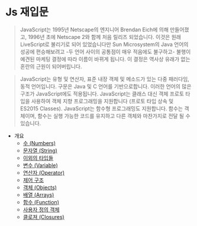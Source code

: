 # Js 재입문

> JavaScript는 1995년 Netscape의 엔지니어 Brendan Eich에 의해 만들어졌고, 1996년 초에 Netscape 2와 함께 처음 릴리즈 되었습니다. 이것은 원래 LiveScript로 불리기로 되어 있었습니다만 Sun Microsystem의 Java 언어의 성공에 편승해보려고 -두 언어 사이의 공통점이 매우 적음에도 불구하고- 불행이 예견된 마케팅 결정에 따라 이름이 바뀌게 됩니다. 이 결정은 역사상 유래가 없는 혼란의 근원이 되어버립니다.

> JavaScript는 유형 및 연산자, 표준 내장 객체 및 메소드가 있는 다중 패러다임, 동적 언어입니다. 구문은 Java 및 C 언어를 기반으로합니다. 이러한 언어의 많은 구조가 JavaScript에도 적용됩니다. JavaScript는 클래스 대신 객체 프로토 타입을 사용하여 객체 지향 프로그래밍을 지원합니다 (프로토 타입 상속 및 ES2015 Classes). JavaScript는 함수형 프로그래밍도 지원합니다. 함수는 객체이며, 함수는 실행 가능한 코드를 유지하고 다른 객체와 마찬가지로 전달 될 수 있습니다.

- 개요
  - [수 (Numbers)]()
  - [문자열 (String)]()
  - [이외의 타입들]()
  - [변수 (Variable)]()
  - [연산자 (Operator)]()
  - [제어 구조]()
  - [객체 (Objects)]()
  - [배열 (Arrays)]()
  - [함수 (Function)]()
  - [사용자 정의 객체]()
  - [클로져 (Closures)]()
